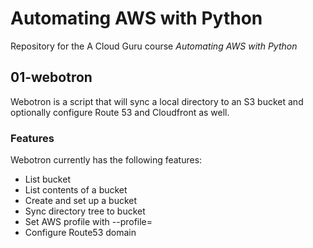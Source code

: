 # Automating AWS with Python

Repository for the A Cloud Guru course *Automating AWS with Python*

## 01-webotron

Webotron is a script that will sync a local directory to an S3 bucket and optionally configure Route 53 and Cloudfront as well.

### Features

Webotron currently has the following features:

- List bucket
- List contents of a bucket
- Create and set up a bucket
- Sync directory tree to bucket
- Set AWS profile with --profile=<profileName>
- Configure Route53 domain
